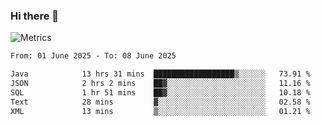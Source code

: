 ### Hi there 👋

![Metrics](https://github.com/radoapx/radoapx/blob/main/github-metrics.svg)

<!--START_SECTION:waka-->

```txt
From: 01 June 2025 - To: 08 June 2025

Java            13 hrs 31 mins  ██████████████████▒░░░░░░   73.91 %
JSON            2 hrs 2 mins    ██▓░░░░░░░░░░░░░░░░░░░░░░   11.16 %
SQL             1 hr 51 mins    ██▓░░░░░░░░░░░░░░░░░░░░░░   10.18 %
Text            28 mins         ▓░░░░░░░░░░░░░░░░░░░░░░░░   02.58 %
XML             13 mins         ▒░░░░░░░░░░░░░░░░░░░░░░░░   01.21 %
```

<!--END_SECTION:waka-->

<!--
**radoapx/radoapx** is a ✨ _special_ ✨ repository because its `README.md` (this file) appears on your GitHub profile.

Here are some ideas to get you started:

- 🔭 I’m currently working on ...
- 🌱 I’m currently learning ...
- 👯 I’m looking to collaborate on ...
- 🤔 I’m looking for help with ...
- 💬 Ask me about ...
- 📫 How to reach me: ...
- 😄 Pronouns: ...
- ⚡ Fun fact: ...
-->
